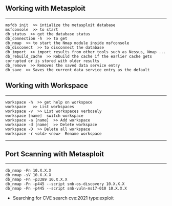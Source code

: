 ## Working with Metasploit  
---
    msfdb init  >> intialize the metasploit database
    msfconsole  >> to start 
    db_status  >> get the database status
    db_connection -h  >> to get 
    db_nmap  >> to start the Nmap module inside msfconsole  
    db_disconect  >> to disconnect the database  
    db_import  >> import results from other tools such as Nessus, Nmap ...   
    db_rebuild_cache  >> Rebuild the cache if the earlier cache gets corrupted or is stored with older results  
    db_remove  >> Removes the saved data service entry  
    db_save  >> Saves the current data service entry as the default  

## Working with Workspace  
---
    workspace -h  >> get help on workspace  
    workspace   >> List workspaces  
    workspace -v  >> List workspaces verbosely  
    workspace [name]  switch workspace  
    workspace -a [name]  >> Add workspace  
    workspace -d [name]  >> Delete workspace
    workspace -D  >> Delete all workspace  
    workspace -r <old> <new>  Rename workspace  

---
## Port Scanning with Metasploit  

---
    db_nmap -Pn 10.X.X.X
    db_nmap -sV 10.X.X.X
    db_nmap -Pn -p3389 10.X.X.X  
    db_nmap -Pn -p445 --script smb-os-discovery 10.X.X.X  
    db_nmap -Pn -p445 --script smb-vuln-ms17-010 10.X.X.X  

- Searching for CVE
 search cve:2021 type:exploit  
 